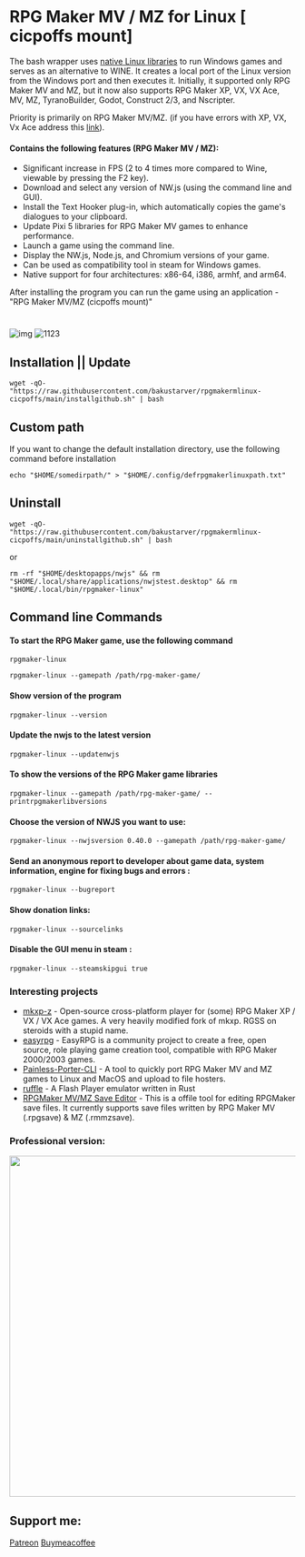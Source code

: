 #  RPG Maker MV / MZ for Linux [ cicpoffs mount]
The bash wrapper uses [native Linux libraries](DEPENDENCIES.md) to run Windows games and serves as an alternative to WINE. It creates a local port of the Linux version from the Windows port and then executes it.
Initially, it supported only RPG Maker MV and MZ, but it now also supports RPG Maker XP, VX, VX Ace, MV, MZ, TyranoBuilder, Godot, Construct 2/3, and Nscripter.

Priority is primarily on RPG Maker MV/MZ. (if you have errors with XP, VX, Vx Ace address this [link](https://github.com/mkxp-z/mkxp-z)).

#### Contains the following features (RPG Maker MV / MZ):
- Significant increase in FPS (2 to 4 times more compared to Wine, viewable by pressing the F2 key).
- Download and select any version of NW.js (using the command line and GUI).
- Install the Text Hooker plug-in, which automatically copies the game's dialogues to your clipboard.
- Update Pixi 5 libraries for RPG Maker MV games to enhance performance.
- Launch a game using the command line.
- Display the NW.js, Node.js, and Chromium versions of your game.
- Can be used as compatibility tool in steam for Windows games.
- Native support for four architectures: x86-64, i386, armhf, and arm64.


 
After installing the program you can run the game using an application - "RPG Maker MV/MZ (cicpoffs mount)"

#
![img](https://github.com/bakustarver/rpgmakermlinux-cicpoffs/assets/66978329/4d55e52a-fe6d-44a5-a7bb-9380218d16f1)
![1123](https://github.com/bakustarver/rpgmakermlinux-cicpoffs/assets/66978329/58e47de8-3cce-47a8-a183-544c4ce1a624)

## Installation || Update
```
wget -qO- "https://raw.githubusercontent.com/bakustarver/rpgmakermlinux-cicpoffs/main/installgithub.sh" | bash
```


## Custom path
If you want to change the default installation directory, use the following command before installation
```
echo "$HOME/somedirpath/" > "$HOME/.config/defrpgmakerlinuxpath.txt"
```

## Uninstall
```
wget -qO- "https://raw.githubusercontent.com/bakustarver/rpgmakermlinux-cicpoffs/main/uninstallgithub.sh" | bash
```
or 
```
rm -rf "$HOME/desktopapps/nwjs" && rm "$HOME/.local/share/applications/nwjstest.desktop" && rm "$HOME/.local/bin/rpgmaker-linux"
```

## Command line Commands

#### To start the RPG Maker game, use the following command
```
rpgmaker-linux 
```

```
rpgmaker-linux --gamepath /path/rpg-maker-game/
```
#### Show version of the program
```
rpgmaker-linux --version
```

#### Update the nwjs to the latest version
```
rpgmaker-linux --updatenwjs
```

#### To show the versions of the RPG Maker game libraries
```
rpgmaker-linux --gamepath /path/rpg-maker-game/ --printrpgmakerlibversions
```

#### Choose the version of NWJS you want to use:
```
rpgmaker-linux --nwjsversion 0.40.0 --gamepath /path/rpg-maker-game/
```
####  Send an anonymous report to developer about game data, system information, engine for fixing bugs and errors :
```
rpgmaker-linux --bugreport
```
#### Show donation links:
```
rpgmaker-linux --sourcelinks
```
####  Disable the GUI menu in steam :
```
rpgmaker-linux --steamskipgui true
```

### Interesting projects

- [mkxp-z](https://github.com/mkxp-z/mkxp-z) - Open-source cross-platform player for (some) RPG Maker XP / VX / VX Ace games. A very heavily modified fork of mkxp. RGSS on steroids with a stupid name. 
- [easyrpg](https://easyrpg.org/) - EasyRPG is a community project to create a free, open source, role playing game creation tool, compatible with RPG Maker 2000/2003 games.
- [Painless-Porter-CLI](https://github.com/m5kro/Painless-Porter-CLI) - A tool to quickly port RPG Maker MV and MZ games to Linux and MacOS and upload to file hosters. 
- [ruffle](https://github.com/ruffle-rs/ruffle) - A Flash Player emulator written in Rust 
- [RPGMaker MV/MZ Save Editor](https://www.appimagehub.com/p/2166407/) - This is a offile tool for editing RPGMaker save files. It currently supports save files written by RPG Maker MV (.rpgsave) & MZ (.rmmzsave).


### Professional version:
<a href="https://bakurpg.itch.io/rpg-maker-mv-mz-for-linux"><img src="https://github.com/user-attachments/assets/421edc23-fdd5-47d4-aa8b-3d914be4a177" width="600"></a>
  
## Support me:
[Patreon](https://www.patreon.com/user/about?u=121421184)
[Buymeacoffee](https://www.buymeacoffee.com/rpgmakerlinux)




















##















